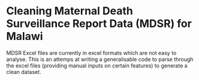 # Cleaning Maternal Death Surveillance Report Data (MDSR) for Malawi

MDSR Excel files are currently in excel formats which are not easy to analyse. This is an attemps at writing a generalisable code to parse
through the excel files (providing manual inputs on certain features) to generate a clean dataset. 

